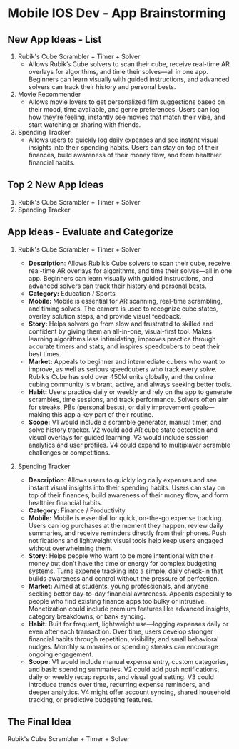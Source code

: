 Mobile IOS Dev - App Brainstorming
===

## New App Ideas - List
1. Rubik's Cube Scrambler + Timer + Solver
   - Allows Rubik’s Cube solvers to scan their cube, receive real-time AR overlays for algorithms, and time their solves—all in one app. Beginners can learn visually with guided instructions, and advanced solvers can track their history and personal bests.
2. Movie Recommender
   - Allows movie lovers to get personalized film suggestions based on their mood, time available, and genre preferences. Users can log how they’re feeling, instantly see movies that match their vibe, and start watching or sharing with friends.
3. Spending Tracker
   - Allows users to quickly log daily expenses and see instant visual insights into their spending habits. Users can stay on top of their finances, build awareness of their money flow, and form healthier financial habits.

## Top 2 New App Ideas
1. Rubik's Cube Scrambler + Timer + Solver
2. Spending Tracker

## App Ideas - Evaluate and Categorize
1. Rubik's Cube Scrambler + Timer + Solver
   - **Description**: Allows Rubik’s Cube solvers to scan their cube, receive real-time AR overlays for algorithms, and time their solves—all in one app. Beginners can learn visually with guided instructions, and advanced solvers can track their history and personal bests.
   - **Category:** Education / Sports
   - **Mobile:** Mobile is essential for AR scanning, real-time scrambling, and timing solves. The camera is used to recognize cube states, overlay solution steps, and provide visual feedback.
   - **Story:** Helps solvers go from slow and frustrated to skilled and confident by giving them an all-in-one, visual-first tool. Makes learning algorithms less intimidating, improves practice through accurate timers and stats, and inspires speedcubers to beat their best times.
   - **Market:** Appeals to beginner and intermediate cubers who want to improve, as well as serious speedcubers who track every solve. Rubik’s Cube has sold over 450M units globally, and the online cubing community is vibrant, active, and always seeking better tools. 
   - **Habit:** Users practice daily or weekly and rely on the app to generate scrambles, time sessions, and track performance. Solvers often aim for streaks, PBs (personal bests), or daily improvement goals—making this app a key part of their routine.
   - **Scope:** V1 would include a scramble generator, manual timer, and solve history tracker. V2 would add AR cube state detection and visual overlays for guided learning. V3 would include session analytics and user profiles. V4 could expand to multiplayer scramble challenges or competitions.

2. Spending Tracker
   - **Description**: Allows users to quickly log daily expenses and see instant visual insights into their spending habits. Users can stay on top of their finances, build awareness of their money flow, and form healthier financial habits.
   - **Category:** Finance / Productivity
   - **Mobile:** Mobile is essential for quick, on-the-go expense tracking. Users can log purchases at the moment they happen, review daily summaries, and receive reminders directly from their phones. Push notifications and lightweight visual tools help keep users engaged without overwhelming them.
   - **Story:** Helps people who want to be more intentional with their money but don’t have the time or energy for complex budgeting systems. Turns expense tracking into a simple, daily check-in that builds awareness and control without the pressure of perfection.
   - **Market:** Aimed at students, young professionals, and anyone seeking better day-to-day financial awareness. Appeals especially to people who find existing finance apps too bulky or intrusive. Monetization could include premium features like advanced insights, category breakdowns, or bank syncing.
   - **Habit:** Built for frequent, lightweight use—logging expenses daily or even after each transaction. Over time, users develop stronger financial habits through repetition, visibility, and small behavioral nudges. Monthly summaries or spending streaks can encourage ongoing engagement.
   - **Scope:** V1 would include manual expense entry, custom categories, and basic spending summaries. V2 could add push notifications, daily or weekly recap reports, and visual goal setting. V3 could introduce trends over time, recurring expense reminders, and deeper analytics. V4 might offer account syncing, shared household tracking, or predictive budgeting features.
  
## The Final Idea
Rubik's Cube Scrambler + Timer + Solver
